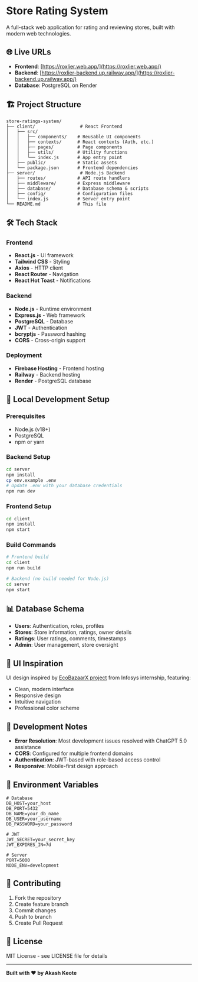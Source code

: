# Store Rating System

A full-stack web application for rating and reviewing stores, built with modern web technologies.

## 🌐 **Live URLs**

- **Frontend**: [https://roxlier.web.app/](https://roxlier.web.app/)
- **Backend**: [https://roxlier-backend.up.railway.app/](https://roxlier-backend.up.railway.app/)
- **Database**: PostgreSQL on Render

## 🏗️ **Project Structure**

```
store-ratings-system/
├── client/                 # React Frontend
│   ├── src/
│   │   ├── components/    # Reusable UI components
│   │   ├── contexts/      # React contexts (Auth, etc.)
│   │   ├── pages/         # Page components
│   │   ├── utils/         # Utility functions
│   │   └── index.js       # App entry point
│   ├── public/            # Static assets
│   └── package.json       # Frontend dependencies
├── server/                 # Node.js Backend
│   ├── routes/            # API route handlers
│   ├── middleware/        # Express middleware
│   ├── database/          # Database schema & scripts
│   ├── config/            # Configuration files
│   └── index.js           # Server entry point
└── README.md              # This file
```

## 🛠️ **Tech Stack**

### **Frontend**
- **React.js** - UI framework
- **Tailwind CSS** - Styling
- **Axios** - HTTP client
- **React Router** - Navigation
- **React Hot Toast** - Notifications

### **Backend**
- **Node.js** - Runtime environment
- **Express.js** - Web framework
- **PostgreSQL** - Database
- **JWT** - Authentication
- **bcryptjs** - Password hashing
- **CORS** - Cross-origin support

### **Deployment**
- **Firebase Hosting** - Frontend hosting
- **Railway** - Backend hosting
- **Render** - PostgreSQL database

## 🚀 **Local Development Setup**

### **Prerequisites**
- Node.js (v18+)
- PostgreSQL
- npm or yarn

### **Backend Setup**
```bash
cd server
npm install
cp env.example .env
# Update .env with your database credentials
npm run dev
```

### **Frontend Setup**
```bash
cd client
npm install
npm start
```

### **Build Commands**
```bash
# Frontend build
cd client
npm run build

# Backend (no build needed for Node.js)
cd server
npm start
```

## 📊 **Database Schema**

- **Users**: Authentication, roles, profiles
- **Stores**: Store information, ratings, owner details
- **Ratings**: User ratings, comments, timestamps
- **Admin**: User management, store oversight

## 🎨 **UI Inspiration**

UI design inspired by [EcoBazaarX project](https://akashkeote.github.io/EcoBazaarX/) from Infosys internship, featuring:
- Clean, modern interface
- Responsive design
- Intuitive navigation
- Professional color scheme

## 🔧 **Development Notes**

- **Error Resolution**: Most development issues resolved with ChatGPT 5.0 assistance
- **CORS**: Configured for multiple frontend domains
- **Authentication**: JWT-based with role-based access control
- **Responsive**: Mobile-first design approach

## 📝 **Environment Variables**

```env
# Database
DB_HOST=your_host
DB_PORT=5432
DB_NAME=your_db_name
DB_USER=your_username
DB_PASSWORD=your_password

# JWT
JWT_SECRET=your_secret_key
JWT_EXPIRES_IN=7d

# Server
PORT=5000
NODE_ENV=development
```

## 🤝 **Contributing**

1. Fork the repository
2. Create feature branch
3. Commit changes
4. Push to branch
5. Create Pull Request

## 📄 **License**

MIT License - see LICENSE file for details

---

**Built with ❤️ by Akash Keote**
